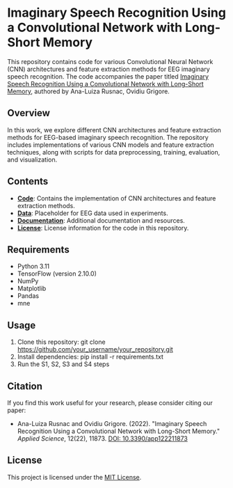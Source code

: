 # Imaginary Speech Recognition Using a Convolutional Network with Long-Short Memory

This repository contains code for various Convolutional Neural Network (CNN) architectures and feature extraction methods for EEG imaginary speech recognition. The code accompanies the paper titled [Imaginary Speech Recognition Using a Convolutional Network with Long-Short Memory](https://www.mdpi.com/2076-3417/12/22/11873), authored by Ana-Luiza Rusnac, Ovidiu Grigore.

## Overview

In this work, we explore different CNN architectures and feature extraction methods for EEG-based imaginary speech recognition. The repository includes implementations of various CNN models and feature extraction techniques, along with scripts for data preprocessing, training, evaluation, and visualization.

## Contents

- **[Code](code/)**: Contains the implementation of CNN architectures and feature extraction methods.
- **[Data](data/)**: Placeholder for EEG data used in experiments.
- **[Documentation](docs/)**: Additional documentation and resources.
- **[License](LICENSE)**: License information for the code in this repository.

## Requirements

- Python 3.11
- TensorFlow (version 2.10.0)
- NumPy
- Matplotlib
- Pandas
- mne

## Usage

1. Clone this repository:
   git clone https://github.com/your_username/your_repository.git
2. Install dependencies:
   pip install -r requirements.txt
3. Run the S1, S2, S3 and S4 steps


## Citation

If you find this work useful for your research, please consider citing our paper:

- Ana-Luiza Rusnac and Ovidiu Grigore. (2022). "Imaginary Speech Recognition Using a Convolutional Network with Long-Short Memory." *Applied Science*, 12(22), 11873. [DOI: 10.3390/app122211873](https://doi.org/10.3390/app122211873)

## License

This project is licensed under the [MIT License](LICENSE).


